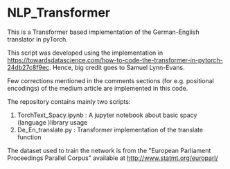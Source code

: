 # NLP_Transformer

This is a Transformer based implementation of the German-English translator in pyTorch.

This script was developed using the implementation in https://towardsdatascience.com/how-to-code-the-transformer-in-pytorch-24db27c8f9ec. Hence, big credit goes to Samuel Lynn-Evans.

Few corrections mentioned in the comments sections (for e.g. positional encodings) of the medium article are implemented in this code.

The repository contains mainly two scripts:
1) TorchText_Spacy.ipynb : A jupyter notebook about basic spacy (language )library usage
2) De_En_translate.py : Transformer implementation of the translate function

The dataset used to train the network is from the "European Parliament Proceedings Parallel Corpus" available at http://www.statmt.org/europarl/

